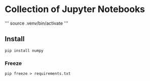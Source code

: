 # Collection of Jupyter Notebooks

'''
source .venv/bin/activate
'''

## Install

```
pip install numpy
```

### Freeze

```
pip freeze > requirements.txt
```
